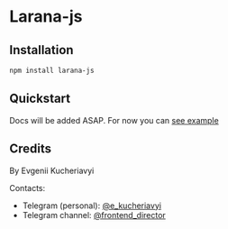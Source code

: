 # Larana-js

## Installation

```sh
npm install larana-js
```

## Quickstart

Docs will be added ASAP. For now you can [see example](https://github.com/laranatech/larana-js/tree/main/example)

## Credits

By Evgenii Kucheriavyi

Contacts:
- Telegram (personal): [@e_kucheriavyi](https://t.me/e_kucheriavyi)
- Telegram channel: [@frontend_director](https://t.me/frontend_director)
